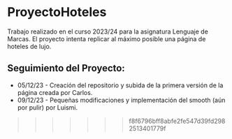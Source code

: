 # ProyectoHoteles
Trabajo realizado en el curso 2023/24 para la asignatura Lenguaje de Marcas.
El proyecto intenta replicar al máximo posible una página de hoteles de lujo.

## Seguimiento del Proyecto: 
- 05/12/23 - Creación del repositorio y subida de la primera versión de la página creada por Carlos.
- 09/12/23 - Pequeñas modificaciones y implementación del smooth (aún por pulir) por Luismi.
>>>>>>> f8f6796bff8abfe2fe547d39fd2982513401779f

